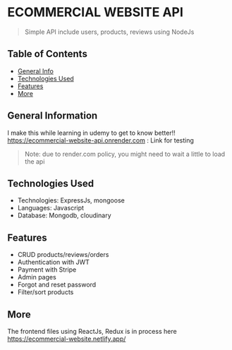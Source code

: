 # ECOMMERCIAL WEBSITE API 
> Simple API include users, products, reviews using NodeJs

## Table of Contents
* [General Info](#general-information)
* [Technologies Used](#technologies-used)
* [Features](#features)
* [More](#more)

## General Information
I make this while learning in udemy to get to know better!!
https://ecommercial-website-api.onrender.com : Link for testing 
> Note: due to render.com policy, you might need to wait a little to load the api

## Technologies Used
* Technologies: ExpressJs, mongoose
* Languages: Javascript
* Database: Mongodb, cloudinary

## Features
* CRUD products/reviews/orders
* Authentication with JWT
* Payment with Stripe
* Admin pages
* Forgot and reset password
* Filter/sort products

## More
The frontend files using ReactJs, Redux is in process here https://ecommercial-website.netlify.app/
